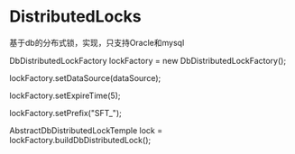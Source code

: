 # DistributedLocks
基于db的分布式锁，实现，只支持Oracle和mysql

DbDistributedLockFactory lockFactory = new DbDistributedLockFactory();

lockFactory.setDataSource(dataSource);

lockFactory.setExpireTime(5);

lockFactory.setPrefix("SFT_");

AbstractDbDistributedLockTemple lock = lockFactory.buildDbDistributedLock();
